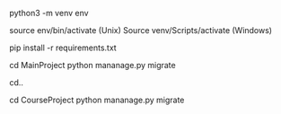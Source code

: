 python3 -m venv env 

source env/bin/activate (Unix)
Source venv/Scripts/activate (Windows)

pip install -r requirements.txt 


cd MainProject
python mananage.py migrate

cd..

cd CourseProject
python mananage.py migrate